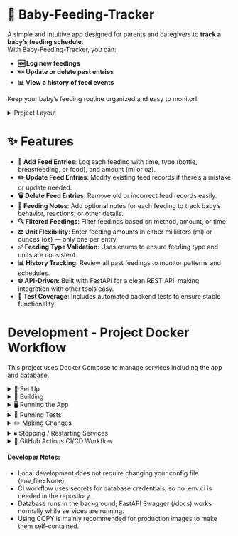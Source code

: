 # 👶 Baby-Feeding-Tracker

A simple and intuitive app designed for parents and caregivers to **track a baby’s feeding schedule**.  
With Baby-Feeding-Tracker, you can:  

- **🆕 Log new feedings**  
- **✏️ Update or delete past entries**  
- **📊 View a history of feed events**  

Keep your baby’s feeding routine organized and easy to monitor!
 

<details>
  <summary>Project Layout</summary>
    
  ``` 
    feedingTracker/
    ├── .github/workflow # Github workflow
    │
    │ ├── backend/ # Application source code
    │ ├── init.py
    │ ├── main.py # FastAPI entrypoint
    │ ├── models.py # SQLAlchemy models (Feed, etc.)
    │ ├── schemas.py # Pydantic schemas
    │ ├── enums.py # enum feeding method
    │ ├── config.py # 
    │ ├── utils.py # oz_to_ml and ml_to_oz conversion methods  
    │ ├── routes/ # API route definitions
    │ │ ├── init.py
    │ │ └── feed.py
    │ └── database.py # DB session & engine config
    │
    ├── backend_tests/ # Automated tests
    │ ├── init.py
    │ ├── test_models.py
    │ ├── test_routes.py
    │ └── test_schemas.py
    │
    ├── frontend/ # Frontend folder
    │ ├── App.vue
    │ ├── main.js
    │ └── src/
    │   ├── assets/
    │   ├── components/
    │   ├── views/
    │   └── router/
    │     └── index.js
    │
    ├── requirements.txt # Python dependencies
    ├── README.md # Project documentation
    ├── .gitignore 
    ├── Dockerfile
    ├── docker-compose.yml
    ├── .env
    └── alembic/ # (Optional) migrations folder if using Alembic
```
</details>

# ✨ Features

- **📝 Add Feed Entries**: Log each feeding with time, type (bottle, breastfeeding, or food), and amount (ml or oz).  
- **✏️ Update Feed Entries**: Modify existing feed records if there’s a mistake or update needed.  
- **🗑️ Delete Feed Entries**: Remove old or incorrect feed records easily.  
- **📝 Feeding Notes**: Add optional notes for each feeding to track baby’s behavior, reactions, or other details.  
- **🔍 Filtered Feedings**: Filter feedings based on method, amount, or time.  
- **⚖️ Unit Flexibility**: Enter feeding amounts in either milliliters (ml) or ounces (oz) — only one per entry.  
- **✅ Feeding Type Validation**: Uses enums to ensure feeding type and units are consistent.  
- **📊 History Tracking**: Review all past feedings to monitor patterns and schedules.  
- **🌐 API-Driven**: Built with FastAPI for a clean REST API, making integration with other tools easy.  
- **🧪 Test Coverage**: Includes automated backend tests to ensure stable functionality.  


# Development - Project Docker Workflow
This project uses Docker Compose to manage services including the app and database.

<details>
  <summary>📄 Set Up</summary>

Create your own `.env` file in the project root with your local database variables:

```env
POSTGRES_USER=your_db_user
POSTGRES_PASSWORD=your_db_password
POSTGRES_DB=your_db_name
POSTGRES_HOST=db
POSTGRES_PORT=5432
```

> ⚠️ Important: Do not commit this file to Git. Add it to .gitignore to keep your credentials safe.
</details> 
  <details> <summary>🚀 Building</summary>

Build images and start services in detached mode:
  
```
docker compose up --build -d
```

</details> <details> <summary>🖥 Running the App</summary>
  
Start the FastAPI app:
 
```
docker compose up -d app
```

Access Swagger docs at:
  
http://localhost:8000/docs

</details> <details> <summary>🧪 Running Tests</summary>
  
Run tests in the test container:

```
docker compose run --rm test
```

</details> <details> <summary>✏️ Making Changes</summary>
  
Code Changes (Python files, endpoints, Pydantic models):

  * If using volumes, changes appear automatically.
  
  *  If not using volumes, rebuild the image:
    
```
docker compose up --build -d
```

Dependencies Changes (requirements.txt or Dockerfile):

  * Must rebuild the image:
    
```
docker compose up --build -d
```

Database Changes:

  * Run migrations inside the container, or

  * Recreate the DB container if schema changes:
    
```
docker compose down -v
docker compose up --build -d
```

> ⚠️ -v removes volumes, so all data will be lost. Use only if starting fresh.

</details> <details> <summary>⏹ Stopping / Restarting Services</summary>
  
Stop all services:
  
```
docker compose down
```

Restart a single service:
  
```
docker compose restart <service_name>
```

</details>
<details>
  <summary>🚀 GitHub Actions CI/CD Workflow</summary>
  
Pushes to the `master` branch trigger this CI workflow:

### Workflow Steps
1. **Build & start services** 🏗️  
2. **Run tests** in a temporary container 🧪  
3. **Tear down services** 🧹  

### 🔐 Secrets used in CI/CD
- `POSTGRES_USER`  
- `POSTGRES_PASSWORD`  
- `POSTGRES_DB`  

> ⚠️ Make sure to set these secrets in your **GitHub repository settings** under _Settings → Secrets and variables → Actions_.

</details>


#### Developer Notes:
- Local development does not require changing your config file (env_file=None).
- CI workflow uses secrets for database credentials, so no .env.ci is needed in the repository.
- Database runs in the background; FastAPI Swagger (/docs) works normally while services are running.
- Using COPY is mainly recommended for production images to make them self-contained.
